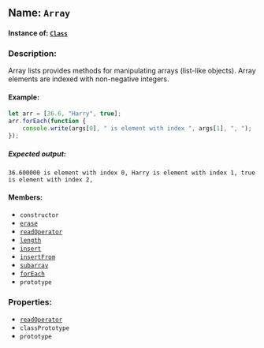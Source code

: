 ## Name: `Array`

#### Instance of: [`Class`](Class.md)

### Description:

Array lists provides methods for manipulating arrays (list-like
objects). Array elements are indexed with non-negative integers.

#### Example:

```js
let arr = [36.6, "Harry", true];
arr.forEach(function {
    console.write(args[0], " is element with index ", args[1], ", ");
});
```

##### Expected output:

```
36.600000 is element with index 0, Harry is element with index 1, true is element with index 2, 
```

#### Members:

- `constructor`
- [`erase`](Array.classPrototype.erase.md)
- [`readOperator`](Array.classPrototype.readOperator.md)
- [`length`](Array.classPrototype.length.md)
- [`insert`](Array.classPrototype.insert.md)
- [`insertFrom`](Array.classPrototype.insertFrom.md)
- [`subarray`](Array.classPrototype.subarray.md)
- [`forEach`](Array.classPrototype.forEach.md)
- `prototype`


### Properties:

- [`readOperator`](Array.readOperator.md)
- `classPrototype`
- `prototype`


